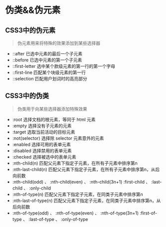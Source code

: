 # 伪类&&伪元素

## CSS3中的伪元素

> 伪元素用来将特殊的效果添加到某些选择器

- ::after 已选中元素的最后一个子元素
- ::before 已选中元素的第一个子元素
- ::first-letter 选中某个款级元素的第一行的第一个字母
- ::first-line 匹配某个块级元素的第一行
- ::selection 匹配用户划词时的高亮部分

## CSS3中的伪类

> 伪类用于向某些选择器添加特殊效果

- :root 选择文档的根元素，等同于 html 元素
- :empty 选择没有子元素的元素
- :target 选取当前活动的目标元素
- :not(selector) 选择除 selector 元素意外的元素
- :enabled 选择可用的表单元素
- :disabled 选择禁用的表单元素
- :checked 选择被选中的表单元素
- :nth-child(n) 匹配父元素下指定子元素，在所有子元素中排序第n
- :nth-last-child(n) 匹配父元素下指定子元素，在所有子元素中排序第n，从后向前数
- :nth-child(odd) 、 :nth-child(even) 、 :nth-child(3n+1) :first-child 、 :last-child 、 :only-child
- :nth-of-type(n) 匹配父元素下指定子元素，在同类子元素中排序第n
- :nth-last-of-type(n) 匹配父元素下指定子元素，在同类子元素中排序第n，从后向前数
- :nth-of-type(odd) 、 :nth-of-type(even) 、 :nth-of-type(3n+1) :first-of-type 、 :last-of-type 、 :only-of-type
